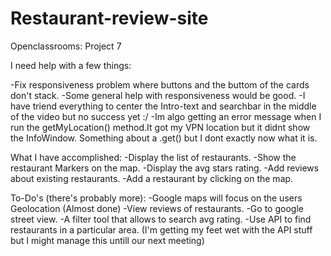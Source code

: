 # Restaurant-review-site
Openclassrooms: Project 7

I need help with a few things:

  -Fix responsiveness problem where buttons and the buttom of the cards don't stack.
  -Some general help with responsiveness would be good.
  -I have triend everything to center the Intro-text and searchbar in the middle of the video but no success yet :/
  -Im algo getting an error message when I run the getMyLocation() method.It got my VPN location but it didnt show the InfoWindow. 
   Something about a .get() but I dont exactly now what it is.
  
What I have accomplished:
  -Display the list of restaurants.
  -Show the restaurant Markers on the map.
  -Display the avg stars rating.
  -Add reviews about existing restaurants.
  -Add a restaurant by clicking on the map. 
  
To-Do's (there's probably more):
  -Google maps will focus on the users Geolocation (Almost done)
  -View reviews of restaurants.
  -Go to google street view.
  -A filter tool that allows to search avg rating.
  -Use API to find restaurants in a particular area. (I'm getting my feet wet with the API stuff but I might manage this untill our next meeting)
